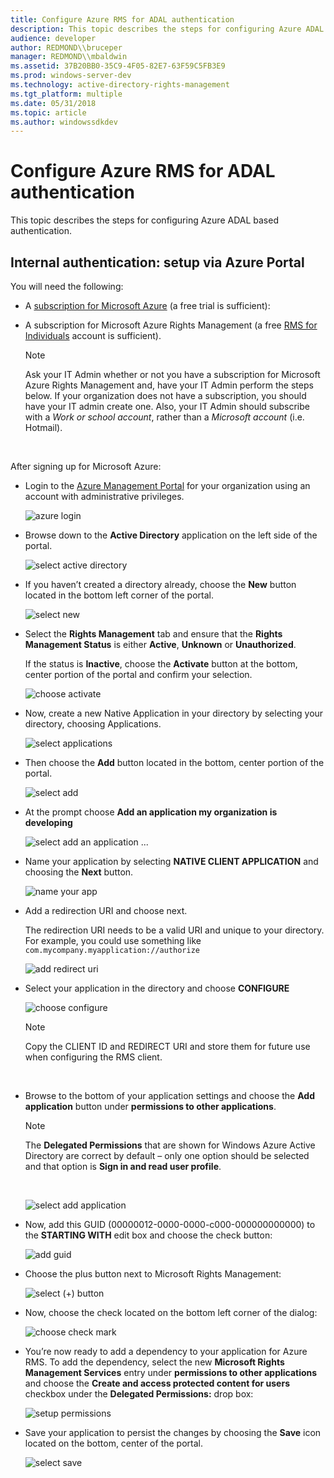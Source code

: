 ```yaml
---
title: Configure Azure RMS for ADAL authentication
description: This topic describes the steps for configuring Azure ADAL based authentication.
audience: developer
author: REDMOND\\bruceper
manager: REDMOND\\mbaldwin
ms.assetid: 37B20BB0-35C9-4F05-82E7-63F59C5FB3E9
ms.prod: windows-server-dev
ms.technology: active-directory-rights-management
ms.tgt_platform: multiple
ms.date: 05/31/2018
ms.topic: article
ms.author: windowssdkdev
---
```


# Configure Azure RMS for ADAL authentication

This topic describes the steps for configuring Azure ADAL based authentication.

## Internal authentication: setup via Azure Portal

You will need the following:

-   A [subscription for Microsoft Azure](https://azure.microsoft.com/) (a free trial is sufficient):
-   A subscription for Microsoft Azure Rights Management (a free [RMS for Individuals](https://technet.microsoft.com/library/dn592127.aspx) account is sufficient).

    > [!Note]  
    > Ask your IT Admin whether or not you have a subscription for Microsoft Azure Rights Management and, have your IT Admin perform the steps below. If your organization does not have a subscription, you should have your IT admin create one. Also, your IT Admin should subscribe with a *Work or school account*, rather than a *Microsoft account* (i.e. Hotmail).

     

After signing up for Microsoft Azure:

-   Login to the [Azure Management Portal](https://manage.windowsazure.com) for your organization using an account with administrative privileges.

    ![azure login](../images/azureportallogin.png)

-   Browse down to the **Active Directory** application on the left side of the portal.

    ![select active directory](../images/azureadpick.png)

-   If you haven’t created a directory already, choose the **New** button located in the bottom left corner of the portal.

    ![select new](../images/azurenewbtn.png)

-   Select the **Rights Management** tab and ensure that the **Rights Management Status** is either **Active**, **Unknown** or **Unauthorized**.

    If the status is **Inactive**, choose the **Activate** button at the bottom, center portion of the portal and confirm your selection.

    ![choose activate](../images/rmtab.png)

-   Now, create a new Native Application in your directory by selecting your directory, choosing Applications.

    ![select applications](../images/createnativeapp.png)

-   Then choose the **Add** button located in the bottom, center portion of the portal.

    ![select add](../images/addappbtn.png)

-   At the prompt choose **Add an application my organization is developing**

    ![select add an application ...](../images/addanapppick.png)

-   Name your application by selecting **NATIVE CLIENT APPLICATION** and choosing the **Next** button.

    ![name your app](../images/tellusinput.png)

-   Add a redirection URI and choose next.

    The redirection URI needs to be a valid URI and unique to your directory. For example, you could use something like `com.mycompany.myapplication://authorize`

    ![add redirect uri](../images/redirecturi.png)

-   Select your application in the directory and choose **CONFIGURE**

    ![choose configure](../images/configyourapp.png)

    > [!Note]  
    > Copy the CLIENT ID and REDIRECT URI and store them for future use when configuring the RMS client.

     

-   Browse to the bottom of your application settings and choose the **Add application** button under **permissions to other applications**.

    > [!Note]  
    > The **Delegated Permissions** that are shown for Windows Azure Active Directory are correct by default – only one option should be selected and that option is **Sign in and read user profile**.

     

    ![select add application](../images/permissionstootherbtn.png)

-   Now, add this GUID (00000012-0000-0000-c000-000000000000) to the **STARTING WITH** edit box and choose the check button:

    ![add guid](../images/addguid.png)

-   Choose the plus button next to Microsoft Rights Management:

    ![select (+) button](../images/chooseplusbtn.png)

-   Now, choose the check located on the bottom left corner of the dialog:

    ![choose check mark](../images/choosecheck.png)

-   You’re now ready to add a dependency to your application for Azure RMS. To add the dependency, select the new **Microsoft Rights Management Services** entry under **permissions to other applications** and choose the **Create and access protected content for users** checkbox under the **Delegated Permissions:** drop box:

    ![setup permissions](../images/adddependency.png)

-   Save your application to persist the changes by choosing the **Save** icon located on the bottom, center of the portal.

    ![select save](../images/saveapplication.png)

 

 




